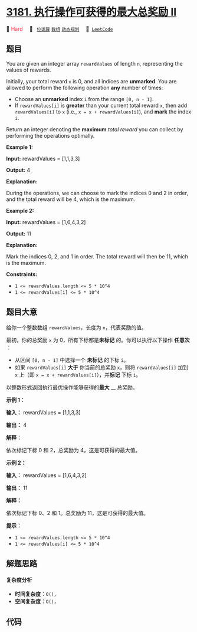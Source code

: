 # [3181. 执行操作可获得的最大总奖励 II](https://leetcode.com/problems/maximum-total-reward-using-operations-ii)

🔴 <font color=#ff334b>Hard</font>&emsp; 🔖&ensp; [`位运算`](/leetcode/outline/tag/bit-manipulation.md) [`数组`](/leetcode/outline/tag/array.md) [`动态规划`](/leetcode/outline/tag/dynamic-programming.md)&emsp; 🔗&ensp;[`LeetCode`](https://leetcode.com/problems/maximum-total-reward-using-operations-ii)


## 题目

You are given an integer array `rewardValues` of length `n`, representing the
values of rewards.

Initially, your total reward `x` is 0, and all indices are **unmarked**. You
are allowed to perform the following operation **any** number of times:

  * Choose an **unmarked** index `i` from the range `[0, n - 1]`.
  * If `rewardValues[i]` is **greater** than your current total reward `x`, then add `rewardValues[i]` to `x` (i.e., `x = x + rewardValues[i]`), and **mark** the index `i`.

Return an integer denoting the **maximum** _total reward_ you can collect by
performing the operations optimally.



**Example 1:**

**Input:** rewardValues = [1,1,3,3]

**Output:** 4

**Explanation:**

During the operations, we can choose to mark the indices 0 and 2 in order, and
the total reward will be 4, which is the maximum.

**Example 2:**

**Input:** rewardValues = [1,6,4,3,2]

**Output:** 11

**Explanation:**

Mark the indices 0, 2, and 1 in order. The total reward will then be 11, which
is the maximum.



**Constraints:**

  * `1 <= rewardValues.length <= 5 * 10^4`
  * `1 <= rewardValues[i] <= 5 * 10^4`


## 题目大意

给你一个整数数组 `rewardValues`，长度为 `n`，代表奖励的值。

最初，你的总奖励 `x` 为 0，所有下标都是**未标记** 的。你可以执行以下操作 **任意次** ：

  * 从区间 `[0, n - 1]` 中选择一个 **未标记** 的下标 `i`。
  * 如果 `rewardValues[i]` **大于** 你当前的总奖励 `x`，则将 `rewardValues[i]` 加到 `x` 上（即 `x = x + rewardValues[i]`），并**标记** 下标 `i`。

以整数形式返回执行最优操作能够获得的**最大** __ 总奖励。



**示例 1：**

**输入：** rewardValues = [1,1,3,3]

**输出：** 4

**解释：**

依次标记下标 0 和 2，总奖励为 4，这是可获得的最大值。

**示例 2：**

**输入：** rewardValues = [1,6,4,3,2]

**输出：** 11

**解释：**

依次标记下标 0、2 和 1。总奖励为 11，这是可获得的最大值。



**提示：**

  * `1 <= rewardValues.length <= 5 * 10^4`
  * `1 <= rewardValues[i] <= 5 * 10^4`


## 解题思路

#### 复杂度分析

- **时间复杂度**：`O()`，
- **空间复杂度**：`O()`，

## 代码

```javascript

```
